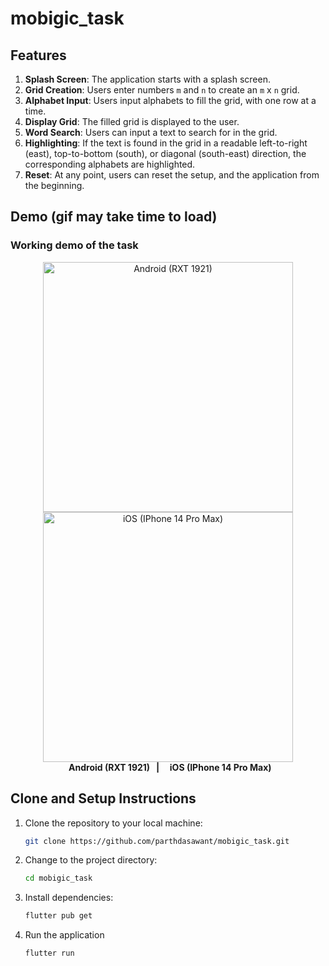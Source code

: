 # mobigic_task

## Features

1. **Splash Screen**: The application starts with a splash screen.
2. **Grid Creation**: Users enter numbers `m` and `n` to create an `m` x `n` grid.
3. **Alphabet Input**: Users input alphabets to fill the grid, with one row at a time.
4. **Display Grid**: The filled grid is displayed to the user.
5. **Word Search**: Users can input a text to search for in the grid.
6. **Highlighting**: If the text is found in the grid in a readable left-to-right (east), top-to-bottom (south), or diagonal (south-east) direction, the corresponding alphabets are highlighted.
7. **Reset**: At any point, users can reset the setup, and the application from the beginning.


## Demo (gif may take time to load)
### Working demo of the task

<div align="center">
  <img src="https://github.com/parthdasawant/mobigic_task/assets/80618762/812daa5c-a4e6-4740-9995-66f8eb3791ed" alt="Android (RXT 1921)" width="400"/>
  <img src="https://github.com/parthdasawant/mobigic_task/assets/80618762/9589c0a7-186e-496f-9e43-013a07a6cf68" alt="iOS (IPhone 14 Pro Max)" width="400"/>
</div>

<div align="center">
  <b><div> &nbsp;  Android (RXT 1921) &nbsp; |  &nbsp;  &nbsp; iOS (IPhone 14 Pro Max)</div></b>
</div>



## Clone and Setup Instructions

1. Clone the repository to your local machine:

    ```bash
    git clone https://github.com/parthdasawant/mobigic_task.git
    ```

2. Change to the project directory:

    ```bash
    cd mobigic_task
    ```

3. Install dependencies:

    ```bash
    flutter pub get
    ```
    
4. Run the application

   ```bash
   flutter run
   ```
